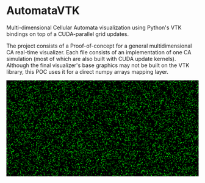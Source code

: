 # AutomataVTK

Multi-dimensional Cellular Automata visualization using Python's VTK bindings on top of a CUDA-parallel grid updates.

The project consists of a Proof-of-concept for a general multidimensional CA real-time visualizer. Each file consists of an implementation of one CA simulation (most of which are also built with CUDA update kernels). Although the final visualizer's base graphics may not be built on the VTK library, this POC uses it for a direct numpy arrays mapping layer.

<p align="center"><img src="out_gpu.gif" title="Conway's GoL - 512x256"></p>